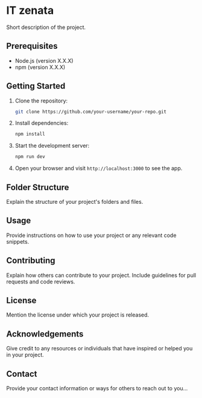 # IT zenata

Short description of the project.

## Prerequisites

- Node.js (version X.X.X)
- npm (version X.X.X)

## Getting Started

1. Clone the repository:

   ```bash
   git clone https://github.com/your-username/your-repo.git
   ```

2. Install dependencies:

   ```bash
   npm install
   ```

3. Start the development server:

   ```bash
   npm run dev
   ```

4. Open your browser and visit `http://localhost:3000` to see the app.

## Folder Structure

Explain the structure of your project's folders and files.

## Usage

Provide instructions on how to use your project or any relevant code snippets.

## Contributing

Explain how others can contribute to your project. Include guidelines for pull requests and code reviews.

## License

Mention the license under which your project is released.

## Acknowledgements

Give credit to any resources or individuals that have inspired or helped you in your project.

## Contact

Provide your contact information or ways for others to reach out to you...
